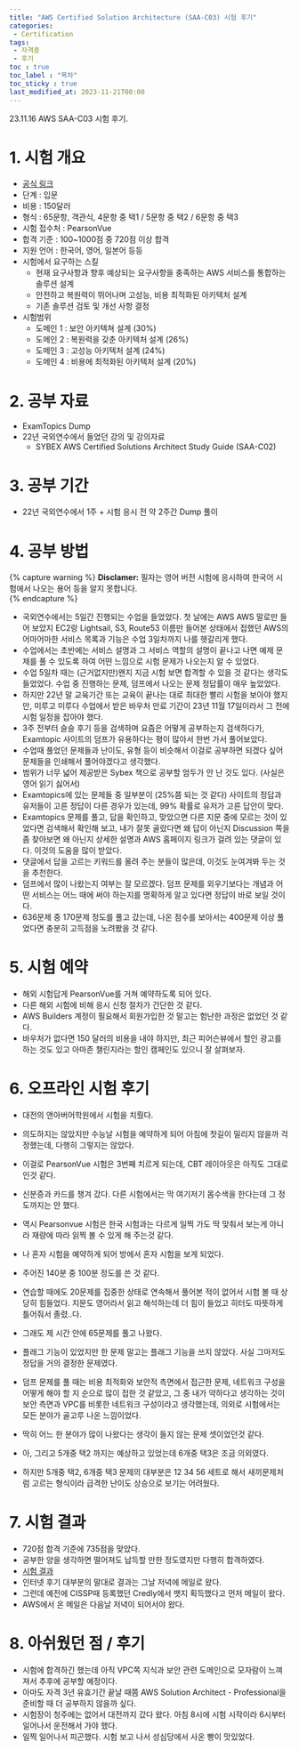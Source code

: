 ```yaml
---
title: "AWS Certified Solution Architecture (SAA-C03) 시험 후기"
categories:
 - Certification
tags:
 - 자격증
 - 후기
toc : true
toc_label : "목차"
toc_sticky : true
last_modified_at: 2023-11-21T00:00
---
```


23.11.16 AWS SAA-C03 시험 후기.

# 1. 시험 개요
- [공식 링크](https://aws.amazon.com/ko/certification/certified-solutions-architect-associate/)
- 단계 : 입문
- 비용 : 150달러
- 형식 : 65문항, 객관식, 4문항 중 택1 / 5문항 중 택2 / 6문항 중 택3
- 시험 접수처 : PearsonVue
- 합격 기준 : 100~1000점 중 720점 이상 합격
- 지원 언어 : 한국어, 영어, 일본어 등등
- 시험에서 요구하는 스킬
	- 현재 요구사항과 향후 예상되는 요구사항을 충족하는 AWS 서비스를 통합하는 솔루션 설계
	- 안전하고 복원력이 뛰어나며 고성능, 비용 최적화된 아키텍처 설계
	- 기존 솔루션 검토 및 개선 사항 결정
- 시험범위
	- 도메인 1 : 보안 아키텍쳐 설계 (30%)
	- 도메인 2 : 복원력을 갖춘 아키텍처 설계 (26%)
	- 도메인 3 : 고성능 아키텍처 설계 (24%)
	- 도메인 4 : 비용에 최적화된 아키텍처 설계 (20%)

# 2. 공부 자료
- ExamTopics Dump
- 22년 국외연수에서 들었던 강의 및 강의자료
	- SYBEX AWS Certified Solutions Architect Study Guide (SAA-C02)

# 3. 공부 기간
- 22년 국외연수에서 1주 + 시험 응시 전 약 2주간 Dump 풀이

# 4. 공부 방법
{% capture warning %}
**Disclamer:** 필자는 영어 버전 시험에 응시하여 한국어 시험에서 나오는 용어 등을 알지 못합니다.<br/>
{% endcapture %}

- 국외연수에서는 5일간 진행되는 수업을 들었었다. 첫 날에는 AWS AWS 말로만 들어 보았지 EC2랑 Lightsail, S3, Route53 이름만 들어본 상태에서 접했던 AWS의 어마어마한 서비스 목록과 기능은 수업 3일차까지 나를 헷갈리게 했다.
- 수업에서는 초반에는 서비스 설명과 그 서비스 역할의 설명이 끝나고 나면 예제 문제를 풀 수 있도록 하여 어떤 느낌으로 시험 문제가 나오는지 알 수 있었다.
- 수업 5일차 때는 (근거없지만)왠지 지금 시험 보면 합격할 수 있을 것 같다는 생각도 들었었다. 수업 중 진행하는 문제, 덤프에서 나오는 문제 정답률이 매우 높았었다.
- 하지만 22년 말 교육기간 또는 교육이 끝나는 대로 최대한 빨리 시험을 보아야 했지만, 미루고 미루다 수업에서 받은 바우처 만료 기간이 23년 11월 17일이라서 그 전에 시험 일정을 잡아야 했다.
- 3주 전부터 슬슬 후기 등을 검색하며 요즘은 어떻게 공부하는지 검색하다가, Examtopic 사이트의 덤프가 유용하다는 평이 많아서 한번 가서 풀어보았다.
- 수업때 풀었던 문제들과 난이도, 유형 등이 비슷해서 이걸로 공부하면 되겠다 싶어 문제들을 인쇄해서 풀어야겠다고 생각했다.
- 범위가 너무 넓어 제공받은 Sybex 책으로 공부할 엄두가 안 난 것도 있다. (사실은 영어 읽기 싫어서)
- Examtopics에 있는 문제들 중 일부분이 (25%쯤 되는 것 같다) 사이트의 정답과 유저들이 고른 정답이 다른 경우가 있는데, 99% 확률로 유저가 고른 답안이 맞다. 
- Examtopics 문제를 풀고, 답을 확인하고, 맞았으면 다른 지문 중에 모르는 것이 있었다면 검색해서 확인해 보고, 내가 잘못 골랐다면 왜 답이 아닌지 Discussion 쪽을 좀 찾아보면 왜 아닌지 상세한 설명과 AWS 홈페이지 링크가 걸려 있는 댓글이 있다. 이것의 도움을 많이 받았다.
- 댓글에서 답을 고르는 키워드를 올려 주는 분들이 많은데, 이것도 눈여겨봐 두는 것을 추천한다.
- 덤프에서 많이 나왔는지 여부는 잘 모르겠다. 덤프 문제를 외우기보다는 개념과 어떤 서비스는 어느 때에 써야 하는지를 명확하게 알고 있다면 정답이 바로 보일 것이다. 
- 636문제 중 170문제 정도를 풀고 갔는데, 나온 점수를 보아서는 400문제 이상 풀었다면 충분히 고득점을 노려봤을 것 같다.

# 5. 시험 예약
- 해외 시험답게 PearsonVue를 거쳐 예약하도록 되어 있다.
- 다른 해외 시험에 비해 응시 신청 절차가 간단한 것 같다.
- AWS Builders 계정이 필요해서 회원가입한 것 말고는 험난한 과정은 없었던 것 같다.
- 바우처가 없다면 150 달러의 비용을 내야 하지만, 최근 피어슨뷰에서 할인 광고를 하는 것도 있고 아마존 챌린지라는 할인 캠페인도 있으니 잘 살펴보자.

# 6. 오프라인 시험 후기
- 대전의 앤아버어학원에서 시험을 치뤘다.
- 의도하지는 않았지만 수능날 시험을 예약하게 되어 아침에 찻길이 밀리지 않을까 걱정했는데, 다행히 그렇지는 않았다.
- 이걸로 PearsonVue 시험은 3번째 치르게 되는데, CBT 레이아웃은 아직도 그대로인것 같다.
- 신분증과 카드를 챙겨 갔다. 다른 시험에서는 막 여기저기 몸수색을 한다는데 그 정도까지는 안 했다.
- 역시 Pearsonvue 시험은 한국 시험과는 다르게 일찍 가도 딱 맞춰서 보는게 아니라 재량에 따라 읽찍 볼 수 있게 해 주는것 같다.
- 나 혼자 시험을 예약하게 되어 방에서 혼자 시험을 보게 되었다.
- 주어진 140분 중 100분 정도를 쓴 것 같다.
- 연습할 때에도 20문제를 집중한 상태로 연속해서 풀어본 적이 없어서 시험 볼 때 상당히 힘들었다. 지문도 영어라서 읽고 해석하는데 더 힘이 들었고 히터도 따뜻하게 틀어줘서 졸렸..다.
- 그래도 제 시간 안에 65문제를 풀고 나왔다.

- 플래그 기능이 있었지만 한 문제 말고는 플래그 기능을 쓰지 않았다. 사실 그마저도 정답을 거의 결정한 문제였다.
- 덤프 문제를 풀 때는 비용 최적화와 보안적 측면에서 접근한 문제, 네트워크 구성을 어떻게 해야 할 지 순으로 많이 접한 것 같았고, 그 중 내가 약하다고 생각하는 것이 보안 측면과 VPC를 비롯한 네트워크 구성이라고 생각했는데, 의외로 시험에서는 모든 분야가 골고루 나온 느낌이었다.
- 딱히 어느 한 분야가 많이 나왔다는 생각이 들지 않는 문제 셋이었던것 같다.
- 아, 그리고 5개중 택2 까지는 예상하고 있었는데 6개중 택3은 조금 의외였다.
- 하지만 5개중 택2, 6개중 택3 문제의 대부분은 12 34 56 세트로 해서 새끼문제처럼 고르는 형식이라 급격한 난이도 상승으로 보기는 어려웠다.

# 7. 시험 결과
- 720점 합격 기준에 735점을 맞았다.
- 공부한 양을 생각하면 떨어져도 납득할 만한 정도였지만 다행히 합격하였다.
- [시험 결과](https://twitter.com/Amylo_/status/1725142155579302163?t=qng86nXVBnX7nj6dt5SwOw&s=19)
- 인터넷 후기 대부분의 말대로 결과는 그날 저녁에 메일로 왔다.
- 그런데 예전에 CISSP때 등록했던 Credly에서 뱃지 획득했다고 먼저 메일이 왔다.
- AWS에서 온 메일은 다음날 저녁이 되어서야 왔다.

# 8. 아쉬웠던 점 / 후기
- 시험에 합격하긴 했는데 아직 VPC쪽 지식과 보안 관련 도메인으로 모자람이 느껴져서 추후에 공부할 예정이다.
- 아마도 자격 3년 유효기간 끝날 때쯤 AWS Solution Architect - Professional을 준비할 때 더 공부하지 않을까 싶다.
- 시험장이 청주에는 없어서 대전까지 갔다 왔다. 아침 8시에 시험 시작이라 6시부터 일어나서 운전해서 가야 했다.
- 일찍 일어나서 피곤했다. 시험 보고 나서 성심당에서 사온 빵이 맛있었다.